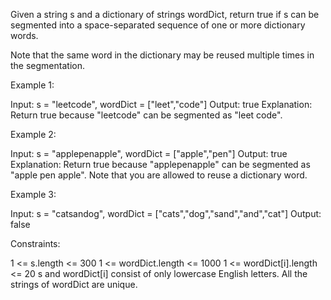 Given a string s and a dictionary of strings wordDict, return true if s can
be segmented into a space-separated sequence of one or more dictionary
words.

Note that the same word in the dictionary may be reused multiple times in the
segmentation.


Example 1:


Input: s = "leetcode", wordDict = ["leet","code"]
Output: true
Explanation: Return true because "leetcode" can be segmented as "leet
code".


Example 2:


Input: s = "applepenapple", wordDict = ["apple","pen"]
Output: true
Explanation: Return true because "applepenapple" can be segmented as "apple
pen apple".
Note that you are allowed to reuse a dictionary word.


Example 3:


Input: s = "catsandog", wordDict = ["cats","dog","sand","and","cat"]
Output: false



Constraints:


1 <= s.length <= 300
1 <= wordDict.length <= 1000
1 <= wordDict[i].length <= 20
s and wordDict[i] consist of only lowercase English letters.
All the strings of wordDict are unique.




